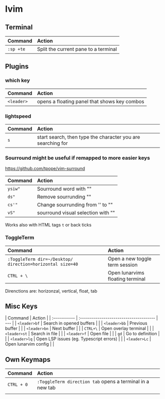 # lvim

## Terminal

| Command   | Action                               |
| :-------- | :----------------------------------- |
| `:sp +te` | Split the current pane to a terminal |

## Plugins

### which key

| Command    | Action                                       |
| :--------- | :------------------------------------------- |
| `<leader>` | opens a floating panel that shows key combos |

### lightspeed

| Command | Action                                                      |
| :------ | :---------------------------------------------------------- |
| `s`     | start search, then type the character you are searching for |

### Sourround might be useful if remapped to more easier keys

https://github.com/tpope/vim-surround

| Command | Action                             |
| :------ | :--------------------------------- |
| `ysiw"` | Sourround word with ""             |
| `ds"`   | Remove sourrunding ""              |
| `cs'"`  | Change sourrunding from '' to ""   |
| `vS"`   | sourround visual selection with "" |

Works also with HTML tags `t` or back ticks

### ToggleTerm

|Command| Action|
|:--|:--|
|`:ToggleTerm dir=~/Desktop/ direction=horizontal size=40`| Open a new toggle term session |
|`CTRL + \`| Open lunarvims floating terminal |

Direnctions are: horizonzal, vertical, float, tab

## Misc Keys

| Command      | Action                                  |
| :----------- | :-------------------------------------- | --- |
| `<leader>bf` | Search in opened buffers                |     |
| `<leader>bb` | Previous buffer                         |     |
| `<leader>bn` | Next buffer                             |     |
| `CTRL+\`     | Open overlay terminal                   |     |
| `<leader>st` | Search in file                          |     |
| `<leader>f`  | Open file                               |     |
| `gd`         | Go to definition                        |     |
| `<leader>lq` | Open LSP issues (eg. Typescript errors) |     |
| `<leader>Lc` | Open lunarvim config                    |     |


## Own Keymaps

| Command    | Action                                                    |
|:---------- |:--------------------------------------------------------- |
| `CTRL + 0` | `:ToggleTerm direction tab` opens a terminal in a new tab |
|            |                                                           |
